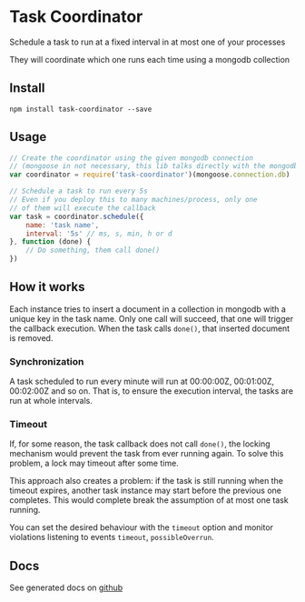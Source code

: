 # Task Coordinator
Schedule a task to run at a fixed interval in at most one of your processes

They will coordinate which one runs each time using a mongodb collection

## Install
`npm install task-coordinator --save`

## Usage
```js
// Create the coordinator using the given mongodb connection
// (mongoose in not necessary, this lib talks directly with the mongodb driver)
var coordinator = require('task-coordinator')(mongoose.connection.db)

// Schedule a task to run every 5s
// Even if you deploy this to many machines/process, only one
// of them will execute the callback
var task = coordinator.schedule({
	name: 'task name',
	interval: '5s' // ms, s, min, h or d
}, function (done) {
	// Do something, them call done()
})
```

## How it works
Each instance tries to insert a document in a collection in mongodb with a unique key in the task name. Only one call will succeed, that one will trigger the callback execution. When the task calls `done()`, that inserted document is removed.

### Synchronization
A task scheduled to run every minute will run at 00:00:00Z, 00:01:00Z, 00:02:00Z and so on. That is, to ensure the execution interval, the tasks are run at whole intervals.

### Timeout
If, for some reason, the task callback does not call `done()`, the locking mechanism would prevent the task from ever running again. To solve this problem, a lock may timeout after some time.

This approach also creates a problem: if the task is still running when the timeout expires, another task instance may start before the previous one completes. This would complete break the assumption of at most one task running.

You can set the desired behaviour with the `timeout` option and monitor violations listening to events `timeout`, `possibleOverrun`.

## Docs
See generated docs on [github](http://clubedaentrega.github.io/task-coordinator)